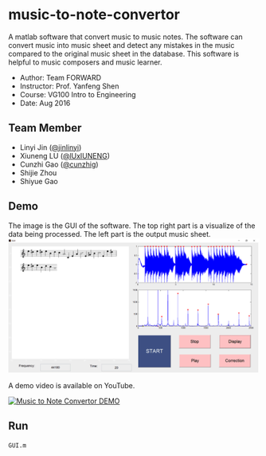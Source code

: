 # music-to-note-convertor
A matlab software that convert music to music notes. 
The software can convert music into music sheet and detect any mistakes in the music compared to the original music sheet in the database. This software is helpful to music composers and music learner.

 - Author: Team FORWARD
 - Instructor: Prof. Yanfeng Shen
 - Course: VG100 Intro to Engineering
 - Date: Aug 2016
## Team Member
 - Linyi Jin ([@jinlinyi](https://github.com/jinlinyi))
 - Xiuneng LU ([@lUxIUNENG](https://github.com/LuXiuneng))
 - Cunzhi Gao ([@cunzhig](https://github.com/cunzhig))
 - Shijie Zhou
 - Shiyue Gao
## Demo
The image is the GUI of the software. The top right part is a visualize of the data being processed. The left part is the output music sheet. 
![](demo.png)

A demo video is available on YouTube.

[![Music to Note Convertor DEMO](https://img.youtube.com/vi/ZouT3KRDMXM/0.jpg)](https://www.youtube.com/watch?v=ZouT3KRDMXM)

## Run
```
GUI.m
```

